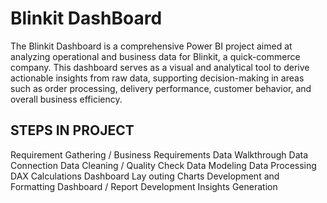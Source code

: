 # Blinkit DashBoard
The Blinkit Dashboard is a comprehensive Power BI project aimed at analyzing operational and business data for Blinkit, a quick-commerce company. This dashboard serves as a visual and analytical tool to derive actionable insights from raw data, supporting decision-making in areas such as order processing, delivery performance, customer behavior, and overall business efficiency.


## STEPS IN PROJECT

 Requirement Gathering / Business Requirements
 Data Walkthrough
 Data Connection
 Data Cleaning / Quality Check
 Data Modeling
 Data Processing
 DAX Calculations
 Dashboard Lay outing
 Charts Development and Formatting
 Dashboard / Report Development
 Insights Generation
